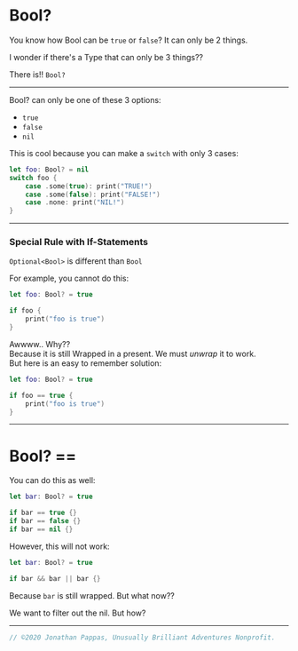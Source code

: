 # **Bool?**

You know how Bool can be `true` or `false`? It can only be 2 things.

I wonder if there's a Type that can only be 3 things??

There is!! `Bool?`

---
Bool? can only be one of these 3 options:
- `true`
- `false`
- `nil`

This is cool because you can make a `switch` with only 3 cases:

```swift
let foo: Bool? = nil
switch foo {
    case .some(true): print("TRUE!")
    case .some(false): print("FALSE!")
    case .none: print("NIL!")
}
```

---
### **Special Rule with If-Statements**

`Optional<Bool>` is different than `Bool`

For example, you cannot do this:

```swift
let foo: Bool? = true

if foo {
    print("foo is true")
}
```

Awwww.. Why??
<br>
Because it is still Wrapped in a present. We must *unwrap* it to work.<br>But here is an easy to remember solution:

```swift
let foo: Bool? = true

if foo == true {
    print("foo is true")
}
```

---
# **Bool? ==**

You can do this as well:

```swift
let bar: Bool? = true

if bar == true {}
if bar == false {}
if bar == nil {}
```

However, this will not work:

```swift
let bar: Bool? = true

if bar && bar || bar {}
```

Because `bar` is still wrapped. But what now??

We want to filter out the nil. But how?

---

```swift
// ©2020 Jonathan Pappas, Unusually Brilliant Adventures Nonprofit.
```